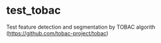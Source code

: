 # test_tobac
Test feature detection and segmentation by TOBAC algorith (https://github.com/tobac-project/tobac) 
